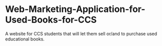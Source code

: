 # Web-Marketing-Application-for-Used-Books-for-CCS
A website for CCS students that will let them sell or/and to purchase used educational books.
